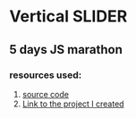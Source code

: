# Vertical SLIDER

## 5 days JS marathon

### resources used:
1. [source code](https://www.youtube.com/channel/UCg8ss4xW9jASrqWGP30jXiw)
2. [Link to the project I created](https://verson-tech.github.io/vertical-slider/)